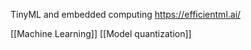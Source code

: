 
TinyML and embedded computing
https://efficientml.ai/

[[Machine Learning]]
[[Model quantization]]
